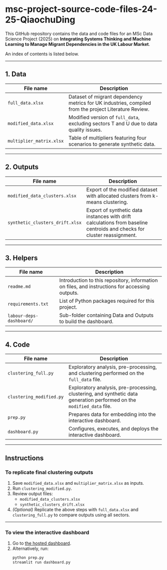 # msc-project-source-code-files-24-25-QiaochuDing

This GitHub repository contains the data and code files for an MSc Data Science Project (2025) on **Integrating Systems Thinking and Machine Learning to Manage Migrant Dependencies in the UK Labour Market**.  

An index of contents is listed below.

---

## 1. Data

| File name              | Description                                                                 |
|-------------------------|-----------------------------------------------------------------------------|
| `full_data.xlsx`        | Dataset of migrant dependency metrics for UK industries, compiled from the project Literature Review. |
| `modified_data.xlsx`    | Modified version of `full_data`, excluding sectors T and U due to data quality issues. |
| `multiplier_matrix.xlsx`| Table of multipliers featuring four scenarios to generate synthetic data.  |

---

## 2. Outputs

| File name                     | Description                                                                 |
|--------------------------------|-----------------------------------------------------------------------------|
| `modified_data_clusters.xlsx`  | Export of the modified dataset with allocated clusters from k-means clustering. |
| `synthetic_clusters_drift.xlsx`| Export of synthetic data instances with drift calculations from baseline centroids and checks for cluster reassignment. |

---

## 3. Helpers

| File name          | Description                                                                 |
|---------------------|-----------------------------------------------------------------------------|
| `readme.md`        | Introduction to this repository, information on files, and instructions for accessing outputs. |
| `requirements.txt` | List of Python packages required for this project.                          |
| `labour-deps-dashboard/` | Sub-folder containing Data and Outputs to build the dashboard.         |

---

## 4. Code

| File name                | Description                                                                 |
|---------------------------|-----------------------------------------------------------------------------|
| `clustering_full.py`      | Exploratory analysis, pre-processing, and clustering performed on the `full_data` file. |
| `clustering_modified.py`  | Exploratory analysis, pre-processing, clustering, and synthetic data generation performed on the `modified_data` file. |
| `prep.py`                 | Prepares data for embedding into the interactive dashboard.                |
| `dashboard.py`            | Configures, executes, and deploys the interactive dashboard.               |

---

## Instructions

### To replicate final clustering outputs
1. Save `modified_data.xlsx` and `multiplier_matrix.xlsx` as inputs.  
2. Run `clustering_modified.py`.  
3. Review output files:  
   - `modified_data_clusters.xlsx`  
   - `synthetic_clusters_drift.xlsx`  
4. *(Optional)* Replicate the above steps with `full_data.xlsx` and `clustering_full.py` to compare outputs using all sectors.

---

### To view the interactive dashboard
1. Go to [the hosted dashboard](https://birkbeck-msc-project-source-code-files-24-25-q-dashboard-xv3lai.streamlit.app/).
2. Alternatively, run:  
   ```bash
   python prep.py
   streamlit run dashboard.py